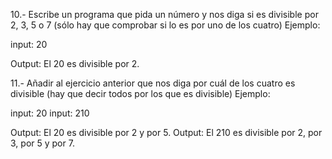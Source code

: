 10.- Escribe un programa que pida un número y nos diga si es divisible por 2, 3, 5 o 7 (sólo hay que comprobar si lo es por uno de los cuatro)
Ejemplo:

input: 20

Output: El 20 es divisible por 2.

11.- Añadir al ejercicio anterior que nos diga por cuál de los cuatro es divisible (hay que decir todos por los que es divisible)
Ejemplo:

input: 20
input: 210

Output: El 20 es divisible por 2 y por 5.
Output: El 210 es divisible por 2, por 3, por 5 y por 7.
